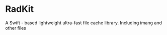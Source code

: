 # RadKit
A Swift - based lightweight ultra-fast file cache library. Including imang and other files
